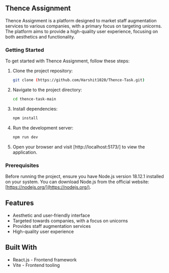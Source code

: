## Thence Assignment

Thence Assignment is a platform designed to market staff augmentation services to various companies, with a primary focus on targeting unicorns. The platform aims to provide a high-quality user experience, focusing on both aesthetics and functionality.

### Getting Started

To get started with Thence Assignment, follow these steps:

1. Clone the project repository:

   ```bash
   git clone (https://github.com/Harshit1020/Thence-Task.git)
   ```

2. Navigate to the project directory:

   ```bash
   cd thence-task-main
   ```

3. Install dependencies:

   ```bash
   npm install
   ```

4. Run the development server:

   ```bash
   npm run dev
   ```

5. Open your browser and visit  [http://localhost:5173/] to view the application.

### Prerequisites

Before running the project, ensure you have Node.js version 18.12.1 installed on your system. You can download Node.js from the official website: [https://nodejs.org/](https://nodejs.org/).

## Features

- Aesthetic and user-friendly interface
- Targeted towards companies, with a focus on unicorns
- Provides staff augmentation services
- High-quality user experience

## Built With

- React.js - Frontend framework
- Vite - Frontend tooling
